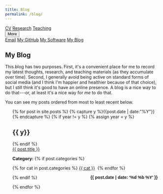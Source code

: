 ```yaml
---
title: Blog
permalink: /blog/
---
```


<!-- Load an icon library -->
<link rel="stylesheet" href="https://cdnjs.cloudflare.com/ajax/libs/font-awesome/4.7.0/css/font-awesome.min.css">

<div class="topnav">
  <a href="https://github.com/milesdwilliams15/job-market-materials/raw/main/cv.pdf"><i class="fa fa-fw fa-file"></i> CV</a>
  <a href="https://milesdwilliams15.github.io/research/"><i class="fa fa-fw fa-area-chart"></i> Research</a>
  <a href="https://milesdwilliams15.github.io/teaching/"><i class="fa fa-fw fa-mortar-board"></i> Teaching</a>
  <div class="dropdown">
        <button class="dropbtn">
        <i class="fa fa-angle-double-down"></i> More</button>
        <div class="dropdown-content">
            <a href="{{ site.data.social-media.email.href }}{{ site.data.social-media.email.id }}"><i class="fa fa-fw fa-envelope"></i> Email</a>
            <a href="{{ site.github.owner_url }}"><i class="fa fa-fw fa-code-fork"></i> My GitHub</a>
            <a href = "https://milesdwilliams15.github.io/software/"><i class="fa fa-fw fa-gears"></i>My Software</a>
            <a href="https://milesdwilliams15.github.io/blog/"><i class="fa fa-fw fa-pencil"></i> My Blog</a>
        </div>
    </div>
</div>

<p> </p>

## My Blog

This blog has two purposes. First, it's a convenient place for me to record my latest thoughts, research, and teaching materials (as they accumulate over time). Second, I generally avoid being active on standard forms of social media (and I think I'm happier and healthier because of that choice), but I still think it's good to have an online presence. A blog is a nice way to do that---or, at least it's a nice way for *me* to do that.

You can see my posts ordered from most to least recent below. 

<ul id="archive" style="list-style-type:none">
{% for post in site.posts %}
  {% capture y %}{{post.date | date:"%Y"}}{% endcapture %}
  {% if year != y %}
    {% assign year = y %}
    <h2 class="blogyear">{{ y}}</h2>
  {% endif %}
<li class="archiveposturl"><span><a href="{{ post.url }}" title="{{ post.title }}">{{ post.title }}</a></span><br/>
<span class = "postlower">

<!--<strong>Author:</strong> {{post.author}} -->
<strong>Category:</strong>  {% if post.categories %}
 
  {% for cat in post.categories %}
  <a href="/categories/#{{ cat }}" title="{{ cat }}">{{ cat }}</a>&nbsp;
  {% endfor %}

{% endif %} <!-- {{ post.categories | first }} -->
<strong style="font-size:100%; font-family: 'Titillium Web', sans-serif; float:right; padding-right: .5em">{{ post.date | date: '%d %b %Y' }}</strong> <p> </p>
</span> 

</li>
{% endfor %}
</ul>